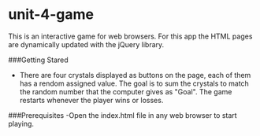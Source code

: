# unit-4-game

This is an interactive game for web browsers. For this app the HTML pages are dynamically updated with the jQuery library.

###Getting Stared
- There are four crystals displayed as buttons on the page, each of them has a rendom assigned value. The goal is to sum the crystals to match the random number that the computer gives as "Goal". The game restarts whenever the player wins or losses. 

###Prerequisites
-Open the index.html file in any web browser to start playing. 
